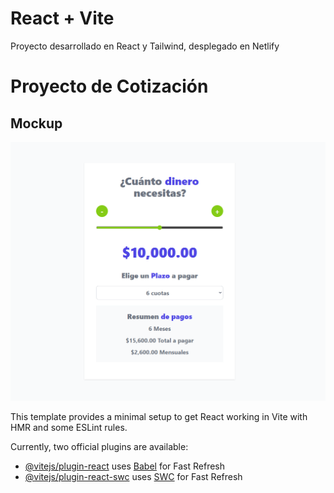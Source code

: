 # React + Vite
Proyecto desarrollado en React y Tailwind, desplegado en Netlify
# Proyecto de Cotización

## Mockup

![Diseño web de cotización](https://raw.githubusercontent.com/ManuOlivares/cotizador-prestamos-react/main/src/assets/img/Captura%20de%20pantalla%202024-10-11%20203214.png)



This template provides a minimal setup to get React working in Vite with HMR and some ESLint rules.

Currently, two official plugins are available:

- [@vitejs/plugin-react](https://github.com/vitejs/vite-plugin-react/blob/main/packages/plugin-react/README.md) uses [Babel](https://babeljs.io/) for Fast Refresh
- [@vitejs/plugin-react-swc](https://github.com/vitejs/vite-plugin-react-swc) uses [SWC](https://swc.rs/) for Fast Refresh
